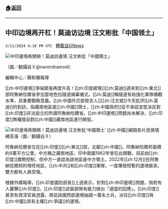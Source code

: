 ###  [:house:返回](README.md)
---


## 中印边境再开杠！莫迪访边境 汪文彬批「中国领土」
`3/11/2024 4:10 PM UTC ` [轉載自GNews](https://gnews.org/articles/2384946)

![中印邊境再開槓！莫迪訪邊境 汪文彬批「中國領土」](https://cdn.ftvnews.com.tw/manasystem/FileData/News/6aac394d-46d0-4ce0-b75e-384012bc1ede.jpg "中印邊境再開槓！莫迪訪邊境 汪文彬批「中國領土」")

（圖／翻攝自Ｘ@narendramodi）

編輯中心／蘇鈴雅報導

[[zh:中印邊境]]爭端緊張再度升高！[[zh:印度總理]][[zh:莫迪]]週末到[[zh:東北]]部阿魯納恰爾省參加當地色拉隧道揭幕儀式。[[zh:莫迪]]稱隧道有助強化軍隊備戰水準，具重要戰略意義。[[zh:中國外交部發言人]][[zh:汪文斌]]今天批評[[zh:莫迪]]的到訪，指藏南地區是[[zh:中國]]領土，[[zh:中國政府]]從不承認並堅決反對[[zh:印度]]非法設立的所謂阿魯納恰爾省。[[zh:中印邊境]]問題尚未解決，[[zh:印度]]無權擅自對[[zh:中國]]藏南地區進行開發。

![中印邊境再開槓！莫迪訪邊境 汪文彬批'中國領土'](https://cdn.ftvnews.com.tw/summernotefiles/News/300163ff-e2e5-4fd1-b9dd-39907edcfccb.jpg "中印邊境再開槓！莫迪訪邊境 汪文彬批'中國領土'") [[zh:中國]]網路影片民族情緒高漲（圖／翻攝自Ｘ）

阿魯納恰爾省位在[[zh:印度]][[zh:東北]]部，北鄰[[zh:中國]]。阿魯納恰爾邦面積約9萬平方公里，中方稱之藏南地區，印中兩國1962年曾在此開戰，目前由[[zh:印度]]實際控制，但中方一直認為該地區是中方領土。2022年[[zh:12月]]在阿魯納恰爾邦的塔旺地區，[[zh:中共]]和[[zh:印度]]軍隊，一度爆發短暫的邊境衝突，雙方都有人員受傷。

根據外媒報導，[[zh:印度國防部長]]上週表示，針對[[zh:中印邊境]]問題，倘若有人襲擊[[zh:印度]]，[[zh:印度]]武裝部隊有能力做出「適當的回應」。[[zh:印度]]甚至有資深官員透露，將從該國西部邊境抽調一萬名士兵，派往[[zh:印度]]與[[zh:中國]]具有主權[[zh:爭議]]的邊境。
